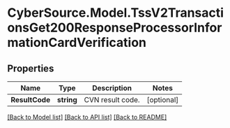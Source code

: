 # CyberSource.Model.TssV2TransactionsGet200ResponseProcessorInformationCardVerification
## Properties

Name | Type | Description | Notes
------------ | ------------- | ------------- | -------------
**ResultCode** | **string** | CVN result code.  | [optional] 

[[Back to Model list]](../README.md#documentation-for-models) [[Back to API list]](../README.md#documentation-for-api-endpoints) [[Back to README]](../README.md)

